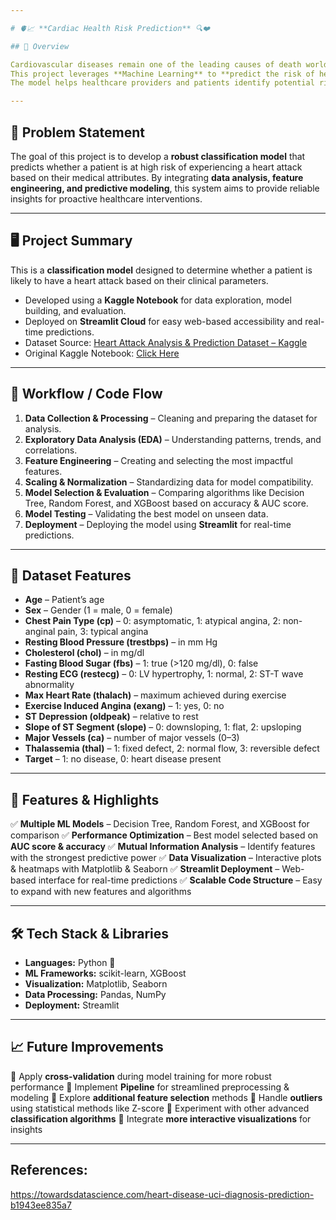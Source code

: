 ```yaml
---

# 🫀📈 **Cardiac Health Risk Prediction** 🔍❤️

## 📌 Overview

Cardiovascular diseases remain one of the leading causes of death worldwide. Early detection is essential to improve patient outcomes and reduce mortality rates.
This project leverages **Machine Learning** to **predict the risk of heart attack** using clinical and diagnostic parameters.
The model helps healthcare providers and patients identify potential risks early, enabling timely preventive measures and lifestyle modifications.

---
```


## 🎯 Problem Statement

The goal of this project is to develop a **robust classification model** that predicts whether a patient is at high risk of experiencing a heart attack based on their medical attributes.
By integrating **data analysis, feature engineering, and predictive modeling**, this system aims to provide reliable insights for proactive healthcare interventions.

---

## 🖥️ Project Summary

This is a **classification model** designed to determine whether a patient is likely to have a heart attack based on their clinical parameters.

* Developed using a **Kaggle Notebook** for data exploration, model building, and evaluation.
* Deployed on **Streamlit Cloud** for easy web-based accessibility and real-time predictions.
* Dataset Source: [Heart Attack Analysis & Prediction Dataset – Kaggle](https://www.kaggle.com/datasets/rashikrahmanpritom/heart-attack-analysis-prediction-dataset)
* Original Kaggle Notebook: [Click Here](https://www.kaggle.com/code/kavya2099/heart-attack-analysis-prediction/notebook)

---

## 🔄 Workflow / Code Flow

1. **Data Collection & Processing** – Cleaning and preparing the dataset for analysis.
2. **Exploratory Data Analysis (EDA)** – Understanding patterns, trends, and correlations.
3. **Feature Engineering** – Creating and selecting the most impactful features.
4. **Scaling & Normalization** – Standardizing data for model compatibility.
5. **Model Selection & Evaluation** – Comparing algorithms like Decision Tree, Random Forest, and XGBoost based on accuracy & AUC score.
6. **Model Testing** – Validating the best model on unseen data.
7. **Deployment** – Deploying the model using **Streamlit** for real-time predictions.

---

## 🧮 Dataset Features

* **Age** – Patient’s age
* **Sex** – Gender (1 = male, 0 = female)
* **Chest Pain Type (cp)** – 0: asymptomatic, 1: atypical angina, 2: non-anginal pain, 3: typical angina
* **Resting Blood Pressure (trestbps)** – in mm Hg
* **Cholesterol (chol)** – in mg/dl
* **Fasting Blood Sugar (fbs)** – 1: true (>120 mg/dl), 0: false
* **Resting ECG (restecg)** – 0: LV hypertrophy, 1: normal, 2: ST-T wave abnormality
* **Max Heart Rate (thalach)** – maximum achieved during exercise
* **Exercise Induced Angina (exang)** – 1: yes, 0: no
* **ST Depression (oldpeak)** – relative to rest
* **Slope of ST Segment (slope)** – 0: downsloping, 1: flat, 2: upsloping
* **Major Vessels (ca)** – number of major vessels (0–3)
* **Thalassemia (thal)** – 1: fixed defect, 2: normal flow, 3: reversible defect
* **Target** – 1: no disease, 0: heart disease present

---

## 🚀 Features & Highlights

✅ **Multiple ML Models** – Decision Tree, Random Forest, and XGBoost for comparison
✅ **Performance Optimization** – Best model selected based on **AUC score & accuracy**
✅ **Mutual Information Analysis** – Identify features with the strongest predictive power
✅ **Data Visualization** – Interactive plots & heatmaps with Matplotlib & Seaborn
✅ **Streamlit Deployment** – Web-based interface for real-time predictions
✅ **Scalable Code Structure** – Easy to expand with new features and algorithms

---

## 🛠️ Tech Stack & Libraries

* **Languages:** Python 🐍
* **ML Frameworks:** scikit-learn, XGBoost
* **Visualization:** Matplotlib, Seaborn
* **Data Processing:** Pandas, NumPy
* **Deployment:** Streamlit

---

## 📈 Future Improvements

🔹 Apply **cross-validation** during model training for more robust performance
🔹 Implement **Pipeline** for streamlined preprocessing & modeling
🔹 Explore **additional feature selection** methods
🔹 Handle **outliers** using statistical methods like Z-score
🔹 Experiment with other advanced **classification algorithms**
🔹 Integrate **more interactive visualizations** for insights

---

## References:

https://towardsdatascience.com/heart-disease-uci-diagnosis-prediction-b1943ee835a7
